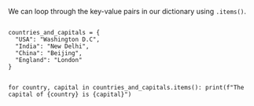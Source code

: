 We can loop through the key-value pairs in our dictionary using `.items()`.

<Editor lang="python">
<code>
countries_and_capitals = {
  "USA": "Washington D.C",
  "India": "New Delhi",
  "China": "Beijing",
  "England": "London"
}

for country, capital in countries_and_capitals.items():
  print(f"The capital of {country} is {capital}")
</code>
</Editor>